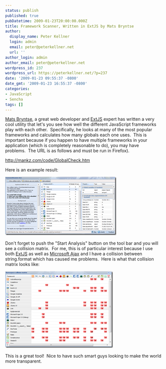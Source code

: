 ```yaml
---
status: publish
published: true
pubDatetime: 2009-01-23T20:00:00.000Z
title: Framework Scanner, Written in ExtJS by Mats Bryntse
author:
  display_name: Peter Kellner
  login: admin
  email: peter@peterkellner.net
  url: ''
author_login: admin
author_email: peter@peterkellner.net
wordpress_id: 237
wordpress_url: https://peterkellner.net/?p=237
date: '2009-01-23 09:55:37 -0800'
date_gmt: '2009-01-23 16:55:37 -0800'
categories:
- JavaScript
- Sencha
tags: []
---
```

<p><a href="http://mankzblog.wordpress.com/">Mats Bryntse</a>, a great web developer and <a href="http://extjs.com">ExtJS</a> expert has written a very cool utility that let's you see how well the different JavaScript frameworks play with each other.&#160; Specifically, he looks at many of the most popular frameworks and calculates how many globals each one uses.&#160; This is important because if you happen to have multiple frameworks in your application (which is completely reasonable to do), you may have problems.&#160; The URL is as follows and must be run in Firefox).</p>
<p><a title="http://mankz.com/code/GlobalCheck.htm" href="http://mankz.com/code/GlobalCheck.htm">http://mankz.com/code/GlobalCheck.htm</a></p>
<p>Here is an example result:</p>
<p> <!--more-->
<p><a href="/wp/wp-content/uploads/2009/01/image1.png"><img style="border-right-width: 0px; border-top-width: 0px; border-bottom-width: 0px; border-left-width: 0px" border="0" alt="image" src="/wp/wp-content/uploads/2009/01/image_thumb1.png" width="359" height="189" /></a></p>
<p>Don't forget to push the &quot;Start Analysis&quot; button on the tool bar and you will see a collision matrix.&#160; For me, this is of particular interest because I use both <a href="http://extjs.com">ExtJS</a> as well as <a href="http://www.asp.net/ajax/">Microsoft Ajax</a> and I have a collision between string.format which has caused me problems.&#160; Here is what that collision matrix looks like:</p>
<p><a href="/wp/wp-content/uploads/2009/01/image_41.png"><img style="border-right-width: 0px; border-top-width: 0px; border-bottom-width: 0px; border-left-width: 0px" border="0" alt="image" src="/wp/wp-content/uploads/2009/01/image_thumb_41.png" width="348" height="248" /></a></p>
<p>This is a great tool!&#160; Nice to have such smart guys looking to make the world more transparent.</p>

